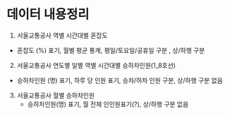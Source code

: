 # 데이터 내용정리
1. 서울교통공사 역별 시간대별 혼잡도
  * 혼잡도 (%) 표기, 월별 평균 통계, 평일/토요일/공휴일 구분 , 상/하행 구분

2. 서울교통공사 연도별 일별 역별 시간대별 승하차인원(1_8호선)
 * 승하차인원 (명) 표기, 하루 당 인원 표기, 승차/하차 인원 구분, 상/하행 구분 없음

3. 서울교통공사 월별 승하차인원
   * 승하차인원(명) 표기, 월 전체 인인원표기(?), 상/하행 구분 없음
